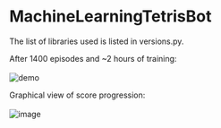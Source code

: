 # MachineLearningTetrisBot

The list of libraries used is listed in versions.py.

After 1400 episodes and ~2 hours of training: <br></br>
![demo](https://github.com/Penguins478/MachineLearningTetrisBot/assets/19849726/8c3753da-7f06-4c20-a899-839bcda149e8)

Graphical view of score progression: <br></br>
![image](https://github.com/Penguins478/MachineLearningTetrisBot/assets/19849726/671ef198-910b-4a65-b921-57fc07d5efd7)

